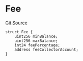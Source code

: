 # Fee
[Git Source](https://github.com/thrackle-io/tron/blob/cdd8e2f67a86060a2d8df603fb8469f17f75b3ca/src/client/token/handler/diamond/RuleStorage.sol)


```solidity
struct Fee {
    uint256 minBalance;
    uint256 maxBalance;
    int24 feePercentage;
    address feeCollectorAccount;
}
```

